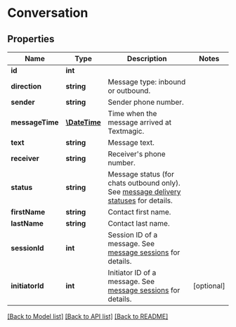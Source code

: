 # Conversation

## Properties
Name | Type | Description | Notes
------------ | ------------- | ------------- | -------------
**id** | **int** |  | 
**direction** | **string** | Message type: inbound or outbound. | 
**sender** | **string** | Sender phone number. | 
**messageTime** | [**\DateTime**](\DateTime.md) | Time when  the message arrived at Textmagic. | 
**text** | **string** | Message text. | 
**receiver** | **string** | Receiver&#39;s phone number. | 
**status** | **string** | Message status (for chats outbound only). See [message delivery statuses](https://docs.textmagic.com/#section/Delivery-status-codes) for details. | 
**firstName** | **string** | Contact first name. | 
**lastName** | **string** | Contact last name. | 
**sessionId** | **int** | Session ID of a message. See [message sessions](https://docs.textmagic.com/#tag/Outbound-Message-Sessions) for details. | 
**initiatorId** | **int** | Initiator ID of a message. See [message sessions](https://docs.textmagic.com/#tag/Outbound-Message-Sessions) for details. | [optional] 

[[Back to Model list]](../README.md#documentation-for-models) [[Back to API list]](../README.md#documentation-for-api-endpoints) [[Back to README]](../README.md)


